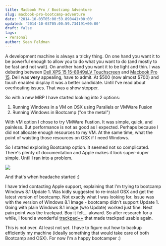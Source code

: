 ```yaml
---
title: Macbook Pro / Bootcamp Adventure
slug: macbook-pro-bootcamp-adventure
date: '2014-10-03T05:00:59.890441+00:00'
updated: '2014-10-03T05:00:59.734191+00:00'
draft: false
tags:
- Personal
author: Sean Feldman
---
```



A development machine is always a tricky thing. On one hand you want it to be powerful enough to allow you to do what you want to do (and mostly to be fast and not wait). On another hand you want it to be light and thin. I was debating between [Dell XPS 15 15-8949sLV Touchscreen](http://www.microsoftstore.com/store/msca/en_CA/pdp/Dell-XPS-15-15-8949sLV-Touchscreen-Laptop/productID.306254400) and [Macbook Pro 15](http://store.apple.com/ca/buy-mac/macbook-pro?product=MGXC2LL/A&step=config#). Dell was **very** appealing, have to admit. At $500 (now almost $700) and touch enabled display it was a better candidate. Until I've read about overheating issues. That was a show stopper.

So with a new MBP I have started looking into 2 options:

1. Running Windows in a VM on OSX using Parallels or VMWare Fusion
2. Running Windows in Bootcamp ("on the metal")

With VM option I chose to try VMWare Fustion. It was simple, quick, and painless. But performance is not as good as I expected. Perhaps because I did not allocate enough resources to my VM. At the same time, what the point of waisting those resources on OSX if I need Windows.

So I started exploring Bootcamp option. It seemed not so complicated. There's plenty of documentation and Apple makes it look super-duper simple. Until I ran into a problem.

![](https://aspblogs.blob.core.windows.net:443/media/sfeldman/2014/WP_20140928_002.jpg)

And that's when headache started :)

I have tried contacting Apple support, explaining that I'm trying to bootcamp Windows 8.1 Update 1. Was kidly suggested to re-install OSX and get the latest version of bootcamp. Not exactly what I was looking for. Issue was with the version of Windows 8.1 Image - bootcamp didn't support Update 1. Going with plain Windows 8.1 image (w/o Update) worked just fine. Next pain point was the trackpad. Boy it felt... akward. So after research for a while, I found a wonderful [trackpad++](http://trackpad.powerplan7.com/) that made trackpad usable again.

This is not over. At least not yet. I have to figure out how to backup efficiently my machine (ideally something that would take care of both Bootcamp and OSX). For now I'm a happy bootcamper :)


